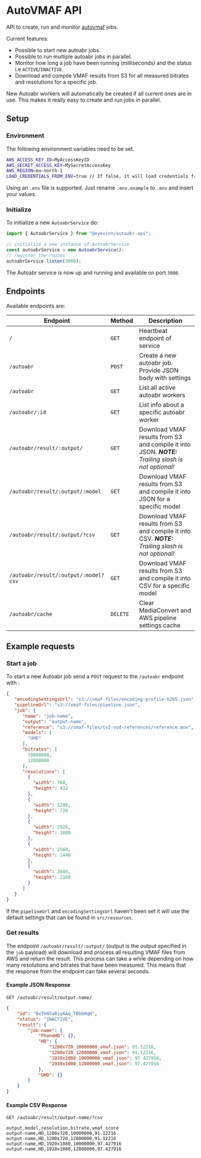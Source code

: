 # AutoVMAF API

API to create, run and monitor [autovmaf](https://github.com/Eyevinn/autovmaf) jobs.

Current features:

- Possible to start new autoabr jobs.
- Possible to run multiple autoabr jobs in parallel.
- Monitor how long a job have been running (milliseconds) and the status i.e `ACTIVE`/`INACTIVE`.
- Download and compile VMAF results from S3 for all measured bitrates and resolutions for a specific job.

New Autoabr workers will automatically be created if all current ones are in use.
This makes it really easy to create and run jobs in parallel.

## Setup

### Environment

The following environment variables need to be set.

```bash
AWS_ACCESS_KEY_ID=MyAccessKeyID
AWS_SECRET_ACCESS_KEY=MySecretAccessKey
AWS_REGION=eu-north-1
LOAD_CREDENTIALS_FROM_ENV=true // If false, it will load credentials from ~/.aws/credentials
```
Using an `.env` file is supported. Just rename `.env.example` to `.env` and insert your values.

### Initialize

To initialize a new `AutoabrService` do:

```typescript
import { AutoabrService } from "@eyevinn/autoabr-api";

// initialize a new instance of AutoabrService
const autoabrService = new AutoabrService();
// register the routes
autoabrService.listen(3000);
```


The Autoabr service is now up and running and available on port `3000`.

## Endpoints

Available endpoints are:

| Endpoint | Method | Description |
| --------- | -------- | ----------- |
| `/`               | `GET`       |Heartbeat endpoint of service |
| `/autoabr`  | `POST`    |Create a new autoabr job. Provide JSON body with settings |
| `/autoabr` | `GET`       |List all active autoabr workers |
| `/autoabr/:id` | `GET` |List info about a specific autoabr worker |
| `/autoabr/result/:output/` | `GET` |Download VMAF results from S3 and compile it into JSON. _**NOTE:** Trailing slash is not optional!_ |
| `/autoabr/result/:output/:model` | `GET` |Download VMAF results from S3 and compile it into JSON for a specific model |
| `/autoabr/result/:output/?csv` | `GET` |Download VMAF results from S3 and compile it into CSV. _**NOTE:** Trailing slash is not optional!_ |
| `/autoabr/result/:output/:model?csv` | `GET` |Download VMAF results from S3 and compile it into CSV for a specific model |
| `/autoabr/cache` | `DELETE` |Clear MediaConvert and AWS pipeline settings cache |

## Example requests

### Start a job

To start a new Autoabr job send a `POST` request to the `/autoabr` endpoint with :

```json
{
   "encodingSettingsUrl": "s3://vmaf-files/encoding-profile-h265.json",
   "pipelineUrl": "s3://vmaf-files/pipeline.json",
   "job": {
      "name": "job-name",
      "output": "output-name",
      "reference": "s3://vmaf-files/tv2-vod-references/reference.mov",
      "models": [
        "UHD"
      ],
      "bitrates": [
        10000000,
        12800000
      ],
      "resolutions": [
        {
          "width": 768,
          "height": 432
        },
        {
          "width": 1280,
          "height": 720
        },
        {
          "width": 1920,
          "height": 1080
        },
        {
          "width": 2560,
          "height": 1440
        },
        {
          "width": 3840,
          "height": 2160
        }
      ]
   }
}
```

If the `pipelineUrl` and `encodingSettingsUrl` haven't been set it will use the default settings that can be found in `src/resources`.

### Get results

The endpoint `/autoabr/result/:output/` (output is the output specified in the `job` payload) will download and process all resulting VMAF files from AWS and return the result. This process can take a while depending on how many resolutions and bitrates that have been measured. This means that the response from the endpoint can take several seconds.

#### Example JSON Response
`GET /autoabr/result/output-name/`
```json
{
    "id": "BxTH45aRiyAAq_TBbbHqH",
    "status": "INACTIVE",
    "result": {
        "job-name": {
            "PhoneHD": {},
            "HD": {
                "1280x720_10000000_vmaf.json": 91.12216,
                "1280x720_12800000_vmaf.json": 91.12216,
                "1920x1080_10000000_vmaf.json": 97.427916,
                "1920x1080_12800000_vmaf.json": 97.427916
            },
            "UHD": {}
        }
    }
}
```

#### Example CSV Response
`GET /autoabr/result/output-name/?csv`
```CSV
output,model,resolution,bitrate,vmaf score
output-name,HD,1280x720,10000000,91.12216
output-name,HD,1280x720,12800000,91.12216
output-name,HD,1920x1080,10000000,97.427916
output-name,HD,1920x1080,12800000,97.427916

```
